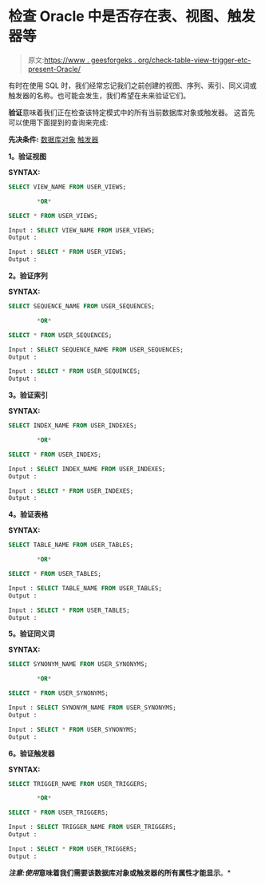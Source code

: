 # 检查 Oracle 中是否存在表、视图、触发器等

> 原文:[https://www . geesforgeks . org/check-table-view-trigger-etc-present-Oracle/](https://www.geeksforgeeks.org/check-table-view-trigger-etc-present-oracle/)

有时在使用 SQL 时，我们经常忘记我们之前创建的视图、序列、索引、同义词或触发器的名称。也可能会发生，我们希望在未来验证它们。

**验证**意味着我们正在检查该特定模式中的所有当前数据库对象或触发器。
这首先可以使用下面提到的查询来完成:

**先决条件:** [数据库对象](https://www.geeksforgeeks.org/dbms-database-objects/)
[触发器](https://practice.geeksforgeeks.org/problems/what-are-mysql-triggers-and-how-to-use-them)

**1。验证视图**

**SYNTAX:**

```sql
SELECT VIEW_NAME FROM USER_VIEWS;

        *OR*

SELECT * FROM USER_VIEWS;

```

```sql
Input : SELECT VIEW_NAME FROM USER_VIEWS;
Output :

```

```sql
Input : SELECT * FROM USER_VIEWS;
Output :

```

**2。验证序列**

**SYNTAX:**

```sql
SELECT SEQUENCE_NAME FROM USER_SEQUENCES;

        *OR*

SELECT * FROM USER_SEQUENCES;

```

```sql
Input : SELECT SEQUENCE_NAME FROM USER_SEQUENCES;
Output :

```

```sql
Input : SELECT * FROM USER_SEQUENCES;
Output :

```

**3。验证索引**

**SYNTAX:**

```sql
SELECT INDEX_NAME FROM USER_INDEXES;

        *OR*

SELECT * FROM USER_INDEXS;

```

```sql
Input : SELECT INDEX_NAME FROM USER_INDEXES;
Output :

```

```sql
Input : SELECT * FROM USER_INDEXES;
Output :

```

**4。验证表格**

**SYNTAX:**

```sql
SELECT TABLE_NAME FROM USER_TABLES;

        *OR*

SELECT * FROM USER_TABLES;

```

```sql
Input : SELECT TABLE_NAME FROM USER_TABLES;
Output :

```

```sql
Input : SELECT * FROM USER_TABLES;
Output :

```

**5。验证同义词**

**SYNTAX:**

```sql
SELECT SYNONYM_NAME FROM USER_SYNONYMS;

        *OR*

SELECT * FROM USER_SYNONYMS;

```

```sql
Input : SELECT SYNONYM_NAME FROM USER_SYNONYMS;
Output : 

```

```sql
Input : SELECT * FROM USER_SYNONYMS;
Output : 

```

**6。验证触发器**

**SYNTAX:**

```sql
SELECT TRIGGER_NAME FROM USER_TRIGGERS;

        *OR*

SELECT * FROM USER_TRIGGERS;

```

```sql
Input : SELECT TRIGGER_NAME FROM USER_TRIGGERS;
Output : 

```

```sql
Input : SELECT * FROM USER_TRIGGERS;
Output : 

```

***注意:使用*意味着我们需要该数据库对象或触发器的所有属性才能显示**。*